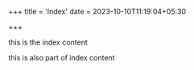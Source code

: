 +++
title = 'Index'
date = 2023-10-10T11:19:04+05:30

+++

this is the index content

this is also part of index content
